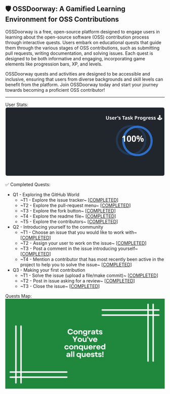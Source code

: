 ## 🛡️ OSSDoorway: A Gamified Learning Environment for OSS Contributions

OSSDoorway is a free, open-source platform designed to engage users in learning about the open-source software (OSS) contribution process through interactive quests. Users embark on educational quests that guide them through the various stages of OSS contributions, such as submitting pull requests, writing documentation, and solving issues. Each quest is designed to be both informative and engaging, incorporating game elements like progression bars, XP, and levels.

OSSDoorway quests and activities are designed to be accessible and inclusive, ensuring that users from diverse backgrounds and skill levels can benefit from the platform. Join OSSDoorway today and start your journey towards becoming a proficient OSS contributor!

---

User Stats:<br>
  ![User Draft Stats](/userCards/draft-1721116848701.svg?)

✅ Completed Quests: 
  - Q1 - Exploring the GitHub World
    - ~T1 - Explore the issue tracker~ [[COMPLETED](https://github.com/kkarissa/OSS-Test/issues/3)]
    - ~T2 - Explore the pull-request menu~ [[COMPLETED](https://github.com/kkarissa/OSS-Test/issues/4)]
    - ~T3 - Explore the fork button~ [[COMPLETED](https://github.com/kkarissa/OSS-Test/issues/5)]
    - ~T4 - Explore the readme file~ [[COMPLETED](https://github.com/kkarissa/OSS-Test/issues/6)]
    - ~T5 - Explore the contributors~ [[COMPLETED](https://github.com/kkarissa/OSS-Test/issues/7)]
  - Q2 - Introducing yourself to the community
    - ~T1 - Choose an issue that you would like to work with~ [[COMPLETED](https://github.com/kkarissa/OSS-Test/issues/8)]
    - ~T2 - Assign your user to work on the issue~ [[COMPLETED](https://github.com/kkarissa/OSS-Test/issues/9)]
    - ~T3 - Post a comment in the issue introducing yourself~ [[COMPLETED](https://github.com/kkarissa/OSS-Test/issues/10)]
    - ~T4 - Mention a contributor that has most recently been active in the project to help you to solve the issue~ [[COMPLETED](https://github.com/kkarissa/OSS-Test/issues/11)]
  - Q3 - Making your first contribution
    - ~T1 - Solve the issue (upload a file/make commit)~ [[COMPLETED](https://github.com/kkarissa/OSS-Test/issues/12)]
    - ~T2 - Post in issue asking for a review~ [[COMPLETED](https://github.com/kkarissa/OSS-Test/issues/13)]
    - ~T3 - Close the issue~ [[COMPLETED](https://github.com/kkarissa/OSS-Test/issues/14)]

Quests Map:
![Quest Map](https://github.com/RESHAPELab/OSS-Doorway/blob/main/map/F.png)